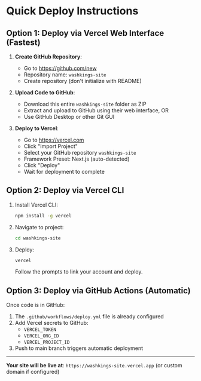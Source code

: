 # Quick Deploy Instructions

## Option 1: Deploy via Vercel Web Interface (Fastest)

1. **Create GitHub Repository**:
   - Go to https://github.com/new
   - Repository name: `washkings-site`
   - Create repository (don't initialize with README)

2. **Upload Code to GitHub**:
   - Download this entire `washkings-site` folder as ZIP
   - Extract and upload to GitHub using their web interface, OR
   - Use GitHub Desktop or other Git GUI

3. **Deploy to Vercel**:
   - Go to https://vercel.com
   - Click "Import Project"
   - Select your GitHub repository `washkings-site`
   - Framework Preset: Next.js (auto-detected)
   - Click "Deploy"
   - Wait for deployment to complete

## Option 2: Deploy via Vercel CLI

1. Install Vercel CLI:
   ```bash
   npm install -g vercel
   ```

2. Navigate to project:
   ```bash
   cd washkings-site
   ```

3. Deploy:
   ```bash
   vercel
   ```
   Follow the prompts to link your account and deploy.

## Option 3: Deploy via GitHub Actions (Automatic)

Once code is in GitHub:
1. The `.github/workflows/deploy.yml` file is already configured
2. Add Vercel secrets to GitHub:
   - `VERCEL_TOKEN`
   - `VERCEL_ORG_ID`
   - `VERCEL_PROJECT_ID`
3. Push to main branch triggers automatic deployment

---

**Your site will be live at**: `https://washkings-site.vercel.app` (or custom domain if configured)

